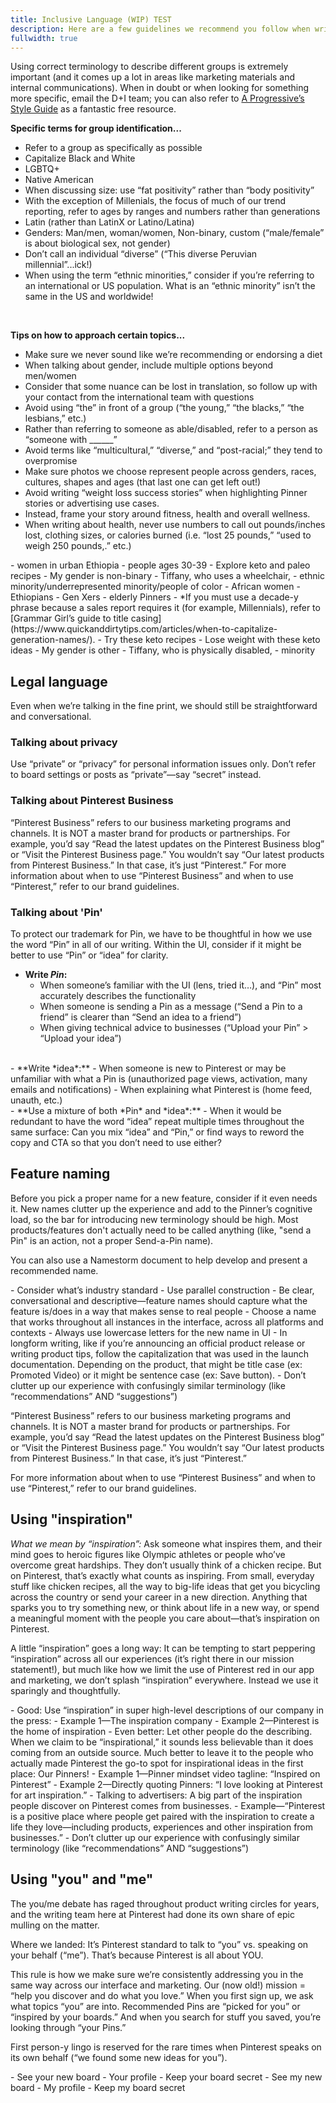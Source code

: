 ```yaml
---
title: Inclusive Language (WIP) TEST
description: Here are a few guidelines we recommend you follow when writing about groups and using certain terms
fullwidth: true
---
```


Using correct terminology to describe different groups is extremely important (and it comes up a lot in areas like marketing materials and internal communications). When in doubt or when looking for something more specific, email the D+I team; you can also refer to [A Progressive’s Style Guide](https://s3.amazonaws.com/s3.sumofus.org/images/SUMOFUS_PROGRESSIVE-STYLEGUIDE.pdf) as a fantastic free resource.

**Specific terms for group identification...**
- Refer to a group as specifically as possible 
- Capitalize Black and White
- LGBTQ+
- Native American
- When discussing size: use “fat positivity” rather than “body positivity”
- With the exception of Millenials, the focus of much of our trend reporting, refer to ages by ranges and numbers rather than generations
- Latin (rather than LatinX or Latino/Latina)
- Genders: Man/men, woman/women, Non-binary, custom (“male/female” is about biological sex, not gender)
- Don’t call an individual “diverse” (“This diverse Peruvian millennial”...ick!)
- When using the term “ethnic minorities,” consider if you’re referring to an international or US population. What is an “ethnic minority” isn’t the same in the US and worldwide! 

<br/>

**Tips on how to approach certain topics...**
- Make sure we never sound like we’re recommending or endorsing a diet
- When talking about gender, include multiple options beyond men/women 
- Consider that some nuance can be lost in translation, so follow up with your contact from the international team with questions
- Avoid using “the” in front of a group (“the young,” “the blacks,” “the lesbians,” etc.)
- Rather than referring to someone as able/disabled, refer to a person as “someone with ______”
- Avoid terms like “multicultural,” “diverse,” and “post-racial;” they tend to overpromise
- Make sure photos we choose represent people across genders, races, cultures, shapes and ages (that last one can get left out!)
- Avoid writing “weight loss success stories” when highlighting Pinner stories or advertising use cases. 
-  Instead, frame your story around fitness, health and overall wellness.
  - When writing about health, never use numbers to call out pounds/inches lost, clothing sizes, or calories burned (i.e. “lost 25 pounds,” “used to weigh 250 pounds,.” etc.)

<TwoCol>
  <Group>
    <Do title="Do examples"/>
     - women in urban Ethiopia
     - people ages 30-39
     - Explore keto and paleo recipes
     - My gender is non-binary
     - Tiffany, who uses a wheelchair, 
     - ethnic minority/underrepresented minority/people of color
  </Group>
  <Group>
  <Dont title="Don't examples"/>
     - African women
     - Ethiopians
     - Gen Xers
     - elderly Pinners
        - *If you must use a decade-y phrase because a sales report requires it (for example, Millennials), refer to [Grammar Girl’s guide to title casing](https://www.quickanddirtytips.com/articles/when-to-capitalize-generation-names/).
     - Try these keto recipes
     - Lose weight with these keto ideas
     - My gender is other
     - Tiffany, who is physically disabled, 
     - minority
  </Group>
</TwoCol>


## Legal language

Even when we’re talking in the fine print, we should still be straightforward and conversational.

### Talking about privacy
Use “private” or “privacy” for personal information issues only. Don’t refer to board settings or posts as “private”—say “secret” instead.

### Talking about Pinterest Business
“Pinterest Business” refers to our business marketing programs and channels. It is NOT a master brand for products or partnerships. For example, you’d say “Read the latest updates on the Pinterest Business blog” or “Visit the Pinterest Business page.” You wouldn’t say “Our latest products from Pinterest Business.” In that case, it’s just “Pinterest.” For more information about when to use “Pinterest Business” and when to use “Pinterest,” refer to our brand guidelines.  

### Talking about 'Pin'
To protect our trademark for Pin, we have to be thoughtful in how we use the word “Pin” in all of our writing. Within the UI, consider if it might be better to use “Pin” or “idea” for clarity.

- **Write *Pin*:**
  - When someone’s familiar with the UI (lens, tried it…), and “Pin” most accurately describes the functionality
  - When someone is sending a Pin as a message (“Send a Pin to a friend” is clearer than “Send an idea to a friend”)
  - When giving technical advice to businesses (“Upload your Pin” > “Upload your idea”)
<br/>
- **Write *idea*:**
  - When someone is new to Pinterest or may be unfamiliar with what a Pin is (unauthorized page views, activation, many emails and notifications)
  - When explaining what Pinterest is (home feed, unauth, etc.)
<br/>
- **Use a mixture of both *Pin* and *idea*:**
  - When it would be redundant to have the word “idea” repeat multiple times throughout the same surface: Can you mix “idea” and “Pin,” or find ways to reword the copy and CTA so that you don’t need to use either? 


## Feature naming

Before you pick a proper name for a new feature, consider if it even needs it. New names clutter up the experience and add to the Pinner’s cognitive load, so the bar for introducing new terminology should be high. Most products/features don't actually need to be called anything (like, "send a Pin" is an action, not a proper Send-a-Pin name).

You can also use a Namestorm document to help develop and present a recommended name.

<TwoCol>
  <Group>
    <Do title="Do examples"/>
     - Consider what’s industry standard
     - Use parallel construction
     - Be clear, conversational and descriptive—feature names should capture what the feature is/does in a way that makes sense to real people
     - Choose a name that works throughout all instances in the interface, across all platforms and contexts 
     - Always use lowercase letters for the new name in UI
     - In longform writing, like if you’re announcing an official product release or writing product tips, follow the capitalization that was used in the launch documentation. Depending on the product, that might be title case (ex: Promoted Video) or it might be sentence case (ex: Save button). 
  </Group>
  <Group>
  <Dont title="Don't examples"/>
     - Don’t clutter up our experience with confusingly similar terminology (like “recommendations” AND “suggestions”)
  </Group>
</TwoCol>

“Pinterest Business” refers to our business marketing programs and channels. It is NOT a master brand for products or partnerships. For example, you’d say “Read the latest updates on the Pinterest Business blog” or “Visit the Pinterest Business page.” You wouldn’t say “Our latest products from Pinterest Business.” In that case, it’s just “Pinterest.”  

For more information about when to use “Pinterest Business” and when to use “Pinterest,” refer to our brand guidelines.  


## Using "inspiration"

*What we mean by “inspiration”:* Ask someone what inspires them, and their mind goes to heroic figures like Olympic athletes or people who’ve overcome great hardships. They don’t usually think of a chicken recipe. But on Pinterest, that’s exactly what counts as inspiring. From small, everyday stuff like chicken recipes, all the way to big-life ideas that get you bicycling across the country or send your career in a new direction. Anything that sparks you to try something new, or think about life in a new way, or spend a meaningful moment with the people you care about—that’s inspiration on Pinterest. 

A little “inspiration” goes a long way: It can be tempting to start peppering “inspiration” across all our experiences (it’s right there in our mission statement!), but much like how we limit the use of Pinterest red in our app and marketing, we don’t splash “inspiration” everywhere. Instead we use it sparingly and thoughtfully.

<TwoCol>
  <Group>
    <Do title="Do examples"/>
     - Good: Use “inspiration” in super high-level descriptions of our company in the press:
        -  Example 1—The inspiration company
        - Example 2—Pinterest is the home of inspiration
     - Even better: Let other people do the describing. When we claim to be “inspirational,” it sounds less believable than it does coming from an outside source. Much better to leave it to the people who actually made Pinterest the go-to spot for inspirational ideas in the first place: Our Pinners!
        - Example 1—Pinner mindset video tagline: “Inspired on Pinterest” 
        - Example 2—Directly quoting Pinners: “I love looking at Pinterest for art inspiration.”
     - Talking to advertisers: A big part of the inspiration people discover on Pinterest comes from businesses. 
     - Example—“Pinterest is a positive place where people get paired with the inspiration to create a life they love—including products, experiences and other inspiration from businesses.”
  </Group>
  <Group>
  <Dont title="Don't examples"/>
     - Don’t clutter up our experience with confusingly similar terminology (like “recommendations” AND “suggestions”)
  </Group>
</TwoCol>

## Using "you" and "me"

The you/me debate has raged throughout product writing circles for years, and the writing team here at Pinterest had done its own share of epic mulling on the matter.

Where we landed: It’s Pinterest standard to talk to “you” vs. speaking on your behalf (“me”). That’s because Pinterest is all about YOU.

This rule is how we make sure we’re consistently addressing you in the same way across our interface and marketing. Our (now old!) mission = “help you discover and do what you love.” When you first sign up, we ask what topics “you” are into. Recommended Pins are “picked for you” or “inspired by your boards.” And when you search for stuff you saved, you’re looking through “your Pins.”

First person-y lingo is reserved for the rare times when Pinterest speaks on its own behalf (“we found some new ideas for you”).

<TwoCol>
  <Group>
    <Do title="Do examples"/>
     - See your new board
     - Your profile
     - Keep your board secret
  </Group>
  <Group>
  <Dont title="Don't examples"/>
     - See my new board
     - My profile
     - Keep my board secret
  </Group>
</TwoCol>

